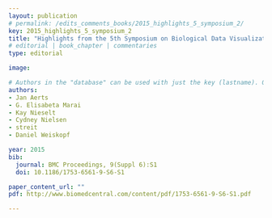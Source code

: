 ```yaml
---
layout: publication
# permalink: /edits_comments_books/2015_highlights_5_symposium_2/
key: 2015_highlights_5_symposium_2
title: "Highlights from the 5th Symposium on Biological Data Visualization: Part 2"
# editorial | book_chapter | commentaries
type: editorial

image: 

# Authors in the "database" can be used with just the key (lastname). Others can be written properly.
authors:
- Jan Aerts
- G. Elisabeta Marai
- Kay Nieselt
- Cydney Nielsen
- streit
- Daniel Weiskopf

year: 2015
bib:
  journal: BMC Proceedings, 9(Suppl 6):S1
  doi: 10.1186/1753-6561-9-S6-S1

paper_content_url: ""
pdf: http://www.biomedcentral.com/content/pdf/1753-6561-9-S6-S1.pdf

---
```




